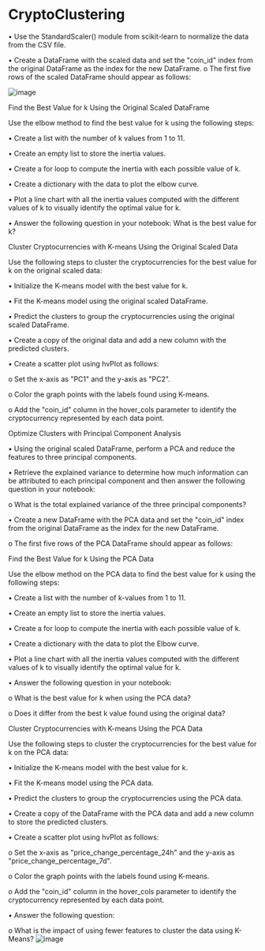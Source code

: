 # CryptoClustering

•	Use the StandardScaler() module from scikit-learn to normalize the data from the CSV file.

•	Create a DataFrame with the scaled data and set the "coin_id" index from the original DataFrame as the index for the new DataFrame.
  o	The first five rows of the scaled DataFrame should appear as follows:

![image](https://github.com/karinalg97/CryptoClustering/assets/149729653/4bc7b844-5ff0-42bd-857a-8e5dfc520aed)


Find the Best Value for k Using the Original Scaled DataFrame

Use the elbow method to find the best value for k using the following steps:

 •	Create a list with the number of k values from 1 to 11.

 •	Create an empty list to store the inertia values.

 •	Create a for loop to compute the inertia with each possible value of k.

 •	Create a dictionary with the data to plot the elbow curve.

 •	Plot a line chart with all the inertia values computed with the different values of k to visually identify the optimal value for k.

 •	Answer the following question in your notebook: What is the best value for k?
 
Cluster Cryptocurrencies with K-means Using the Original Scaled Data

Use the following steps to cluster the cryptocurrencies for the best value for k on the original scaled data:

 •	Initialize the K-means model with the best value for k.

 •	Fit the K-means model using the original scaled DataFrame.

 •	Predict the clusters to group the cryptocurrencies using the original scaled DataFrame.

 •	Create a copy of the original data and add a new column with the predicted clusters.

 •	Create a scatter plot using hvPlot as follows:

  o	Set the x-axis as "PC1" and the y-axis as "PC2".

  o	Color the graph points with the labels found using K-means.

  o	Add the "coin_id" column in the hover_cols parameter to identify the cryptocurrency represented by each data point.

Optimize Clusters with Principal Component Analysis

 •	Using the original scaled DataFrame, perform a PCA and reduce the features to three principal components.

 •	Retrieve the explained variance to determine how much information can be attributed to each principal component and then answer the following question in your notebook:

  o	What is the total explained variance of the three principal components?

 •	Create a new DataFrame with the PCA data and set the "coin_id" index from the original DataFrame as the index for the new DataFrame.

  o	The first five rows of the PCA DataFrame should appear as follows:
 
Find the Best Value for k Using the PCA Data

Use the elbow method on the PCA data to find the best value for k using the following steps:

 •	Create a list with the number of k-values from 1 to 11.

 •	Create an empty list to store the inertia values.

 •	Create a for loop to compute the inertia with each possible value of k.

 •	Create a dictionary with the data to plot the Elbow curve.
 
 •	Plot a line chart with all the inertia values computed with the different values of k to visually identify the optimal value for k.

 •	Answer the following question in your notebook:

  o	What is the best value for k when using the PCA data?

  o	Does it differ from the best k value found using the original data?

Cluster Cryptocurrencies with K-means Using the PCA Data

Use the following steps to cluster the cryptocurrencies for the best value for k on the PCA data:

 •	Initialize the K-means model with the best value for k.

 •	Fit the K-means model using the PCA data.

 •	Predict the clusters to group the cryptocurrencies using the PCA data.

 •	Create a copy of the DataFrame with the PCA data and add a new column to store the predicted clusters.

 •	Create a scatter plot using hvPlot as follows:

  o	Set the x-axis as "price_change_percentage_24h" and the y-axis as "price_change_percentage_7d".

  o	Color the graph points with the labels found using K-means.

  o	Add the "coin_id" column in the hover_cols parameter to identify the cryptocurrency represented by each data point.

 •	Answer the following question:

  o	What is the impact of using fewer features to cluster the data using K-Means?
![image](https://github.com/karinalg97/CryptoClustering/assets/149729653/122a5395-0140-41a0-90c5-7b46dd38fb59)


